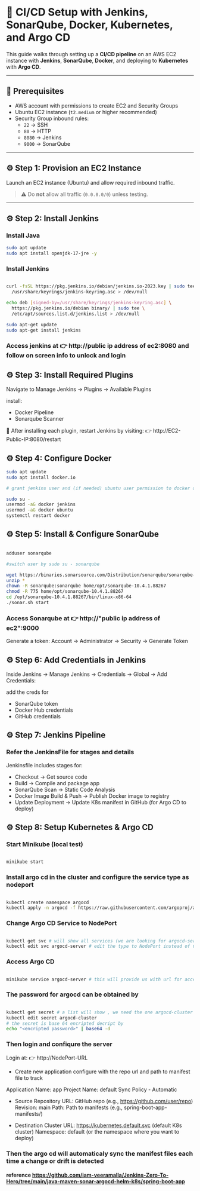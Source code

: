 # 🚀 CI/CD Setup with Jenkins, SonarQube, Docker, Kubernetes, and Argo CD  

This guide walks through setting up a **CI/CD pipeline** on an AWS EC2 instance with **Jenkins**, **SonarQube**, **Docker**, and deploying to **Kubernetes** with **Argo CD**.  

---

## 📌 Prerequisites  

- AWS account with permissions to create EC2 and Security Groups  
- Ubuntu EC2 instance (`t2.medium` or higher recommended)  
- Security Group inbound rules:  
  - `22` → SSH  
  - `80` → HTTP  
  - `8080` → Jenkins  
  - `9000` → SonarQube  

---

## ⚙️ Step 1: Provision an EC2 Instance  

Launch an EC2 instance (Ubuntu) and allow required inbound traffic.  
> ⚠️ Do **not** allow all traffic (`0.0.0.0/0`) unless testing.  

---

## ⚙️ Step 2: Install Jenkins  

### Install Java  
```bash
sudo apt update
sudo apt install openjdk-17-jre -y

```

### Install Jenkins

```bash

curl -fsSL https://pkg.jenkins.io/debian/jenkins.io-2023.key | sudo tee \
  /usr/share/keyrings/jenkins-keyring.asc > /dev/null

echo deb [signed-by=/usr/share/keyrings/jenkins-keyring.asc] \
  https://pkg.jenkins.io/debian binary/ | sudo tee \
  /etc/apt/sources.list.d/jenkins.list > /dev/null

sudo apt-get update
sudo apt-get install jenkins  

```

### Access jenkins at 👉 http://public ip address of ec2:8080 and follow on screen info to unlock and login

## ⚙️ Step 3: Install Required Plugins

Navigate to Manage Jenkins → Plugins → Available Plugins

install:
* Docker Pipeline
* Sonarqube Scanner

🔄 After installing each plugin, restart Jenkins by visiting:
👉 http://EC2-Public-IP:8080/restart


## ⚙️ Step 4: Configure Docker

```bash
sudo apt update
sudo apt install docker.io

# grant jenkins user and (if needed) ubuntu user permission to docker deamon

sudo su - 
usermod -aG docker jenkins
usermod -aG docker ubuntu
systemctl restart docker

```

## ⚙️ Step 5: Install & Configure SonarQube

```bash

adduser sonarqube

#switch user by sudo su - sonarqube

wget https://binaries.sonarsource.com/Distribution/sonarqube/sonarqube-10.4.1.88267.zip
unzip *
chown -R sonarqube:sonarqube home/opt/sonarqube-10.4.1.88267
chmod -R 775 home/opt/sonarqube-10.4.1.88267
cd /opt/sonarqube-10.4.1.88267/bin/linux-x86-64
./sonar.sh start

```
### Access Sonarqube at 👉 http://"public ip address of ec2":9000

Generate a token:
Account → Administrator → Security → Generate Token


## ⚙️ Step 6: Add Credentials in Jenkins

Inside Jenkins → Manage Jenkins → Credentials → Global → Add Credentials:

add the creds for 
* SonarQube token
* Docker Hub credentials
* GitHub credentials


## ⚙️ Step 7: Jenkins Pipeline

### Refer the JenkinsFile for stages and details

Jenkinsfile includes stages for:

* Checkout → Get source code
* Build → Compile and package app
* SonarQube Scan → Static Code Analysis
* Docker Image Build & Push → Publish Docker image to registry
* Update Deployment → Update K8s manifest in GitHub (for Argo CD to deploy)

## ⚙️ Step 8: Setup Kubernetes & Argo CD

### Start Minikube (local test)

```bash

minikube start

```
### Install argo cd in the cluster and configure the service type as nodeport

```bash

kubectl create namespace argocd
kubectl apply -n argocd -f https://raw.githubusercontent.com/argoproj/argo-cd/stable/manifests/install.yaml

```

### Change Argo CD Service to NodePort

```bash

kubectl get svc # will show all services (we are looking for argocd-server)
kubectl edit svc argocd-server # edit the type to NodePort instead of ClusterIp
```
### Access Argo CD

```bash

minikube service argocd-server # this will provide us with url for accesing the argocd server

```

### The password for argocd can be obtained by 

```bash

kubectl get secret # a list will show , we need the one argocd-cluster 
kubectl edit secret argocd-cluster 
# the secret is base 64 encripted decript by
echo "<encripted password>" | base64 -d

```
### Then login and confiqure the server
Login at:
👉 http://NodePort-URL

* Create new application
configure with the repo url and path to manifest file to track 

Application Name: app
Project Name: default
Sync Policy  - Automatic

* Source
Repository URL: GitHub repo (e.g., https://github.com/user/repo)
Revision: main
Path: Path to manifests (e.g., spring-boot-app-manifests/)

* Destination
Cluster URL: https://kubernetes.default.svc (default K8s cluster)
Namespace: default (or the namespace where you want to deploy)

### Then the argo cd will automaticaly sync the manifest files each time a change or drift is detected



#### reference https://github.com/iam-veeramalla/Jenkins-Zero-To-Hero/tree/main/java-maven-sonar-argocd-helm-k8s/spring-boot-app
